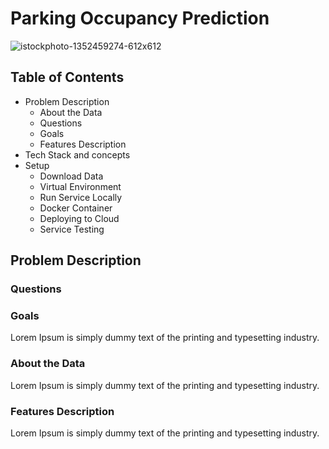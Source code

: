 # Parking Occupancy Prediction

![istockphoto-1352459274-612x612](https://github.com/AFARNOOD/Parking-Occupancy-Project/assets/145398892/c5c1559a-d4c3-4430-bf1c-7a51c4d87375)

## Table of Contents

* Problem Description
  * About the Data
  * Questions
  * Goals
  * Features Description
* Tech Stack and concepts
* Setup
  * Download Data
  * Virtual Environment
  * Run Service Locally
  * Docker Container
  * Deploying to Cloud
  * Service Testing

## Problem Description



### Questions



### Goals

Lorem Ipsum is simply dummy text of the printing and typesetting industry.

### About the Data

Lorem Ipsum is simply dummy text of the printing and typesetting industry.

### Features Description

Lorem Ipsum is simply dummy text of the printing and typesetting industry.
